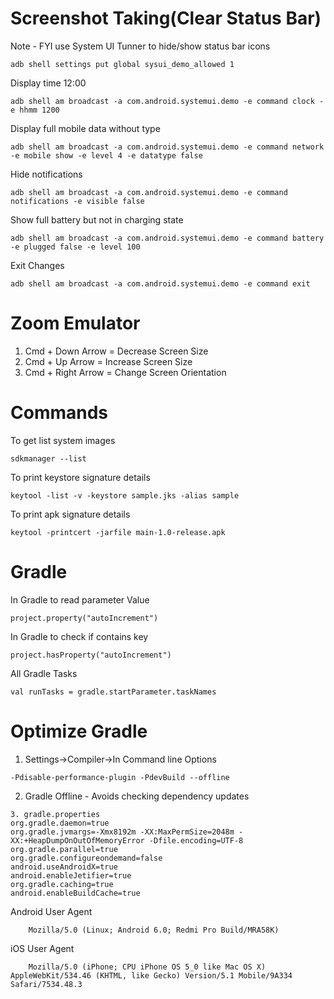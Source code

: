 # Screenshot Taking(Clear Status Bar)
Note - FYI use System UI Tunner to hide/show status bar icons
```
adb shell settings put global sysui_demo_allowed 1
```

Display time 12:00
```
adb shell am broadcast -a com.android.systemui.demo -e command clock -e hhmm 1200
```
Display full mobile data without type
```
adb shell am broadcast -a com.android.systemui.demo -e command network -e mobile show -e level 4 -e datatype false
```
Hide notifications
```
adb shell am broadcast -a com.android.systemui.demo -e command notifications -e visible false
```
Show full battery but not in charging state
```
adb shell am broadcast -a com.android.systemui.demo -e command battery -e plugged false -e level 100
```
Exit Changes
```
adb shell am broadcast -a com.android.systemui.demo -e command exit
```

# Zoom Emulator
1. Cmd + Down Arrow = Decrease Screen Size
2. Cmd + Up Arrow = Increase Screen Size
3. Cmd + Right Arrow = Change Screen Orientation

# Commands
To get list system images
```
sdkmanager --list
```

To print keystore signature details
```
keytool -list -v -keystore sample.jks -alias sample
```

To print apk signature details
```
keytool -printcert -jarfile main-1.0-release.apk
```

# Gradle
In Gradle to read parameter Value
```
project.property("autoIncrement")
```
In Gradle to check if contains key
```
project.hasProperty("autoIncrement")
```
All Gradle Tasks 
```
val runTasks = gradle.startParameter.taskNames
```

# Optimize Gradle

1. Settings->Compiler->In Command line Options
```
-Pdisable-performance-plugin -PdevBuild --offline
```

2. Gradle Offline - Avoids checking dependency updates
```
3. gradle.properties
org.gradle.daemon=true
org.gradle.jvmargs=-Xmx8192m -XX:MaxPermSize=2048m -XX:+HeapDumpOnOutOfMemoryError -Dfile.encoding=UTF-8
org.gradle.parallel=true
org.gradle.configureondemand=false
android.useAndroidX=true
android.enableJetifier=true
org.gradle.caching=true
android.enableBuildCache=true
```

    
Android User Agent
```
    Mozilla/5.0 (Linux; Android 6.0; Redmi Pro Build/MRA58K)
```

iOS User Agent
```
    Mozilla/5.0 (iPhone; CPU iPhone OS 5_0 like Mac OS X) AppleWebKit/534.46 (KHTML, like Gecko) Version/5.1 Mobile/9A334 Safari/7534.48.3
```
